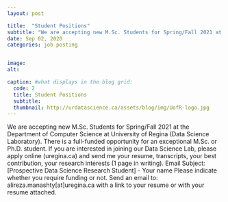```yaml
---
layout: post

title:  "Student Positions"
subtitle: "We are accepting new M.Sc. Students for Spring/Fall 2021 at the Department of Computer Science at University of Regina (Data Science Laboratory). There is a full-funded opportunity for an exceptional M.Sc. or Ph.D. student."
date: Sep 02, 2020
categories: job posting


image:
alt: 

caption: #what displays in the blog grid:
  code: 2
  title: Student Positions
  subtitle: 
  thumbnail: http://urdatascience.ca/assets/blog/img/UofR-logo.jpg
---
```


We are accepting new M.Sc. Students for Spring/Fall 2021 at the Department of Computer Science at University of Regina (Data Science Laboratory). There is a full-funded opportunity for an exceptional M.Sc. or Ph.D. student. If you are interested in joining our Data Science Lab, please apply online (uregina.ca) and send me your resume, transcripts, your best contribution, your research interests (1 page in writing).
Email Subject: [Prospective Data Science Research Student] - Your name
Please indicate whether you require funding or not.
Send an email to: alireza.manashty[at]uregina.ca with a link to your resume or with your resume attached.
